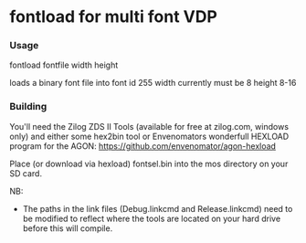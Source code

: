 # fontload for multi font VDP

### Usage 

fontload fontfile width height

loads a binary font file into font id 255 
width currently must be 8
height 8-16


### Building 

You'll need the Zilog ZDS II Tools (available for free at zilog.com, windows only) and either some hex2bin tool or Envenomators wonderfull HEXLOAD program for the AGON: https://github.com/envenomator/agon-hexload 

Place (or download via hexload) fontsel.bin into the mos directory on your SD card.


NB:
- The paths in the link files (Debug.linkcmd and Release.linkcmd) need to be modified to reflect where the tools are located on your hard drive before this will compile.
